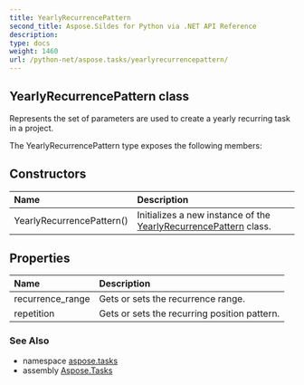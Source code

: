 ```yaml
---
title: YearlyRecurrencePattern
second_title: Aspose.Sildes for Python via .NET API Reference
description: 
type: docs
weight: 1460
url: /python-net/aspose.tasks/yearlyrecurrencepattern/
---
```


## YearlyRecurrencePattern class

Represents the set of parameters are used to create a yearly recurring task in a project.

The YearlyRecurrencePattern type exposes the following members:
## Constructors
| Name | Description |
| :- | :- |
|YearlyRecurrencePattern()|Initializes a new instance of the [YearlyRecurrencePattern](/tasks/python-net/aspose.tasks/yearlyrecurrencepattern/) class.|
## Properties
| Name | Description |
| :- | :- |
|recurrence_range|Gets or sets the recurrence range.|
|repetition|Gets or sets the recurring position pattern.|

### See Also

* namespace [aspose.tasks](/tasks/python-net/aspose.tasks/)
* assembly [Aspose.Tasks](/tasks/python-net/)

